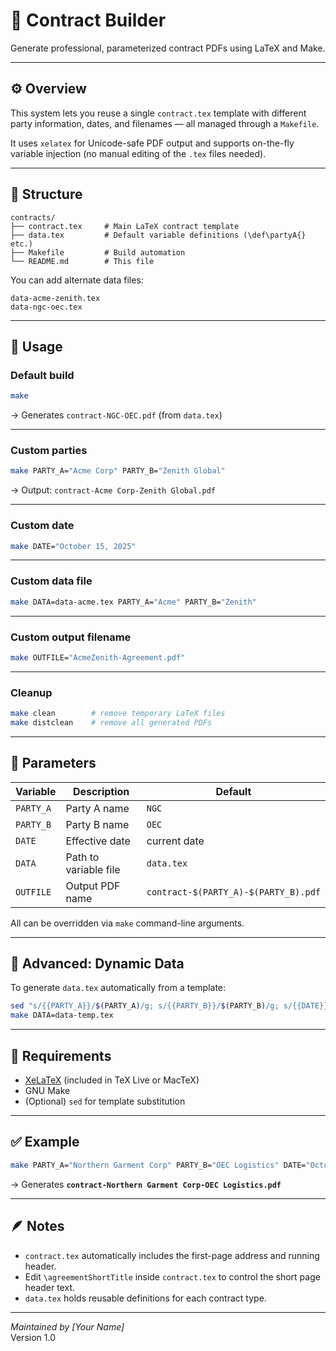 # 📝 Contract Builder

Generate professional, parameterized contract PDFs using LaTeX and Make.

---

## ⚙️ Overview

This system lets you reuse a single `contract.tex` template with different party information, dates, and filenames — all managed through a `Makefile`.

It uses `xelatex` for Unicode-safe PDF output and supports on-the-fly variable injection (no manual editing of the `.tex` files needed).

---

## 📁 Structure

```
contracts/
├── contract.tex     # Main LaTeX contract template
├── data.tex         # Default variable definitions (\def\partyA{} etc.)
├── Makefile         # Build automation
└── README.md        # This file
```

You can add alternate data files:
```
data-acme-zenith.tex
data-ngc-oec.tex
```

---

## 🧱 Usage

### Default build
```bash
make
```
→ Generates `contract-NGC-OEC.pdf` (from `data.tex`)

---

### Custom parties
```bash
make PARTY_A="Acme Corp" PARTY_B="Zenith Global"
```
→ Output: `contract-Acme Corp-Zenith Global.pdf`

---

### Custom date
```bash
make DATE="October 15, 2025"
```

---

### Custom data file
```bash
make DATA=data-acme.tex PARTY_A="Acme" PARTY_B="Zenith"
```

---

### Custom output filename
```bash
make OUTFILE="AcmeZenith-Agreement.pdf"
```

---

### Cleanup
```bash
make clean        # remove temporary LaTeX files
make distclean    # remove all generated PDFs
```

---

## 🧩 Parameters

| Variable | Description | Default |
|-----------|--------------|----------|
| `PARTY_A` | Party A name | `NGC` |
| `PARTY_B` | Party B name | `OEC` |
| `DATE` | Effective date | current date |
| `DATA` | Path to variable file | `data.tex` |
| `OUTFILE` | Output PDF name | `contract-$(PARTY_A)-$(PARTY_B).pdf` |

All can be overridden via `make` command-line arguments.

---

## 🧠 Advanced: Dynamic Data

To generate `data.tex` automatically from a template:
```bash
sed "s/{{PARTY_A}}/$(PARTY_A)/g; s/{{PARTY_B}}/$(PARTY_B)/g; s/{{DATE}}/$(DATE)/g" data-template.tex > data-temp.tex
make DATA=data-temp.tex
```

---

## 🧰 Requirements

- [XeLaTeX](https://www.tug.org/xetex/) (included in TeX Live or MacTeX)
- GNU Make
- (Optional) `sed` for template substitution

---

## ✅ Example

```bash
make PARTY_A="Northern Garment Corp" PARTY_B="OEC Logistics" DATE="October 9, 2025"
```
→ Generates **`contract-Northern Garment Corp-OEC Logistics.pdf`**

---

## 🪶 Notes

- `contract.tex` automatically includes the first-page address and running header.
- Edit `\agreementShortTitle` inside `contract.tex` to control the short page header text.
- `data.tex` holds reusable definitions for each contract type.

---

*Maintained by [Your Name]*  
Version 1.0

